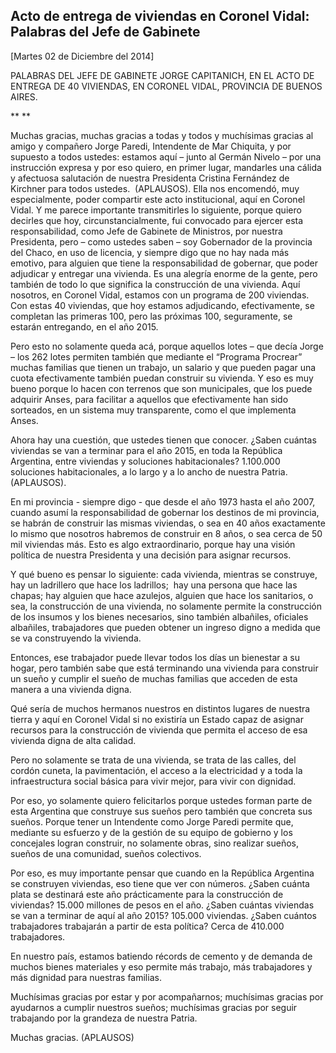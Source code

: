 Acto de entrega de viviendas en Coronel Vidal: Palabras del Jefe de Gabinete
----------------------------------------------------------------------------

[Martes 02 de Diciembre del 2014]

PALABRAS DEL JEFE DE GABINETE JORGE CAPITANICH, EN EL ACTO DE ENTREGA DE
40 VIVIENDAS, EN CORONEL VIDAL, PROVINCIA DE BUENOS AIRES.

** **

Muchas gracias, muchas gracias a todas y todos y muchísimas gracias al
amigo y compañero Jorge Paredi, Intendente de Mar Chiquita, y por
supuesto a todos ustedes: estamos aquí – junto al Germán Nivelo – por
una instrucción expresa y por eso quiero, en primer lugar, mandarles una
cálida y afectuosa salutación de nuestra Presidenta Cristina Fernández
de Kirchner para todos ustedes.  (APLAUSOS). Ella nos encomendó, muy
especialmente, poder compartir este acto institucional, aquí en Coronel
Vidal. Y me parece importante transmitirles lo siguiente, porque quiero
decirles que hoy, circunstancialmente, fui convocado para ejercer esta
responsabilidad, como Jefe de Gabinete de Ministros, por nuestra
Presidenta, pero – como ustedes saben – soy Gobernador de la provincia
del Chaco, en uso de licencia, y siempre digo que no hay nada más
emotivo, para alguien que tiene la responsabilidad de gobernar, que
poder adjudicar y entregar una vivienda. Es una alegría enorme de la
gente, pero también de todo lo que significa la construcción de una
vivienda. Aquí nosotros, en Coronel Vidal, estamos con un programa de
200 viviendas. Con estas 40 viviendas, que hoy estamos adjudicando,
efectivamente, se completan las primeras 100, pero las próximas 100,
seguramente, se estarán entregando, en el año 2015.

Pero esto no solamente queda acá, porque aquellos lotes – que decía
Jorge – los 262 lotes permiten también que mediante el “Programa
Procrear” muchas familias que tienen un trabajo, un salario y que pueden
pagar una cuota efectivamente también puedan construir su vivienda. Y
eso es muy bueno porque lo hacen con terrenos que son municipales, que
los puede adquirir Anses, para facilitar a aquellos que efectivamente
han sido sorteados, en un sistema muy transparente, como el que
implementa Anses.

Ahora hay una cuestión, que ustedes tienen que conocer. ¿Saben cuántas
viviendas se van a terminar para el año 2015, en toda la República
Argentina, entre viviendas y soluciones habitacionales? 1.100.000
soluciones habitacionales, a lo largo y a lo ancho de nuestra Patria.
(APLAUSOS).

En mi provincia - siempre digo - que desde el año 1973 hasta el año
2007, cuando asumí la responsabilidad de gobernar los destinos de mi
provincia, se habrán de construir las mismas viviendas, o sea en 40 años
exactamente lo mismo que nosotros habremos de construir en 8 años, o sea
cerca de 50 mil viviendas más. Esto es algo extraordinario, porque hay
una visión política de nuestra Presidenta y una decisión para asignar
recursos.

Y qué bueno es pensar lo siguiente: cada vivienda, mientras se
construye, hay un ladrillero que hace los ladrillos;  hay una persona
que hace las chapas; hay alguien que hace azulejos, alguien que hace los
sanitarios, o sea, la construcción de una vivienda, no solamente permite
la construcción de los insumos y los bienes necesarios, sino también
albañiles, oficiales albañiles, trabajadores que pueden obtener un
ingreso digno a medida que se va construyendo la vivienda.

Entonces, ese trabajador puede llevar todos los días un bienestar a su
hogar, pero también sabe que está terminando una vivienda para construir
un sueño y cumplir el sueño de muchas familias que acceden de esta
manera a una vivienda digna.

Qué sería de muchos hermanos nuestros en distintos lugares de nuestra
tierra y aquí en Coronel Vidal si no existiría un Estado capaz de
asignar recursos para la construcción de vivienda que permita el acceso
de esa vivienda digna de alta calidad.

Pero no solamente se trata de una vivienda, se trata de las calles, del
cordón cuneta, la pavimentación, el acceso a la electricidad y a toda la
infraestructura social básica para vivir mejor, para vivir con dignidad.

Por eso, yo solamente quiero felicitarlos porque ustedes forman parte de
esta Argentina que construye sus sueños pero también que concreta sus
sueños. Porque tener un Intendente como Jorge Paredi permite que,
mediante su esfuerzo y de la gestión de su equipo de gobierno y los
concejales logran construir, no solamente obras, sino realizar sueños,
sueños de una comunidad, sueños colectivos.

Por eso, es muy importante pensar que cuando en la República Argentina
se construyen viviendas, eso tiene que ver con números. ¿Saben cuánta
plata se destinará este año prácticamente para la construcción de
viviendas? 15.000 millones de pesos en el año. ¿Saben cuántas viviendas
se van a terminar de aquí al año 2015? 105.000 viviendas. ¿Saben cuántos
trabajadores trabajarán a partir de esta política? Cerca de 410.000
trabajadores.

En nuestro país, estamos batiendo récords de cemento y de demanda de
muchos bienes materiales y eso permite más trabajo, más trabajadores y
más dignidad para nuestras familias.

Muchísimas gracias por estar y por acompañarnos; muchísimas gracias por
ayudarnos a cumplir nuestros sueños; muchísimas gracias por seguir
trabajando por la grandeza de nuestra Patria.

Muchas gracias. (APLAUSOS)
